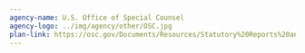 ```yaml
---
agency-name: U.S. Office of Special Counsel
agency-logo: ../img/agency/other/OSC.jpg
plan-link: https://osc.gov/Documents/Resources/Statutory%20Reports%20and%20Notices/Performance%20and%20Accountability%20Reports%20(PAR)/Performance%20Reports/FY%202018%20Performance%20and%20Accountability%20Report.pdf
---
```

